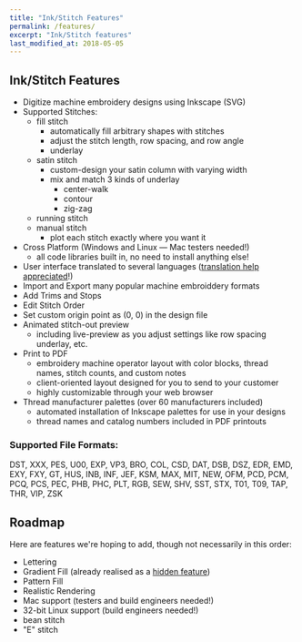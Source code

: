 ```yaml
---
title: "Ink/Stitch Features"
permalink: /features/
excerpt: "Ink/Stitch features"
last_modified_at: 2018-05-05
---
```


## Ink/Stitch Features

* Digitize machine embroidery designs using Inkscape (SVG)
* Supported Stitches: 
  * fill stitch
    * automatically fill arbitrary shapes with stitches
    * adjust the stitch length, row spacing, and row angle
    * underlay
  * satin stitch
    * custom-design your satin column with varying width
    * mix and match 3 kinds of underlay
      * center-walk
      * contour
      * zig-zag
  * running stitch
  * manual stitch
    * plot each stitch exactly where you want it
* Cross Platform (Windows and Linux &mdash; Mac testers needed!)
  * all code libraries built in, no need to install anything else!
* User interface translated to several languages ([translation help appreciated](https://crowdin.com/project/inkstitch)!)
* Import and Export many popular machine embroiddery formats
* Add Trims and Stops
* Edit Stitch Order
* Set custom origin point as (0, 0) in the design file
* Animated stitch-out preview
  * including live-preview as you adjust settings like row spacing underlay, etc.
* Print to PDF
  * embroidery machine operator layout with color blocks, thread names, stitch counts, and custom notes
  * client-oriented layout designed for you to send to your customer
  * highly customizable through your web browser
* Thread manufacturer palettes (over 60 manufacturers included)
  * automated installation of Inkscape palettes for use in your designs
  * thread names and catalog numbers included in PDF printouts

### Supported File Formats:

DST, XXX, PES, U00, EXP, VP3, BRO, COL, CSD, DAT, DSB, DSZ, EDR, EMD,  EXY, FXY, GT, HUS, INB, INF, JEF, KSM, MAX, MIT, NEW, OFM, PCD, PCM, PCQ, PCS, PEC, PHB, PHC, PLT, RGB, SEW, SHV, SST, STX, T01, T09, TAP, THR,  VIP, ZSK

## Roadmap

Here are features we're hoping to add, though not necessarily in this order:

* Lettering
* Gradient Fill (already realised as a [hidden feature](https://github.com/lexelby/inkstitch/pull/108#issuecomment-369444197))
* Pattern Fill
* Realistic Rendering
* Mac support (testers and build engineers needed!)
* 32-bit Linux support (build engineers needed!)
* bean stitch
* "E" stitch

